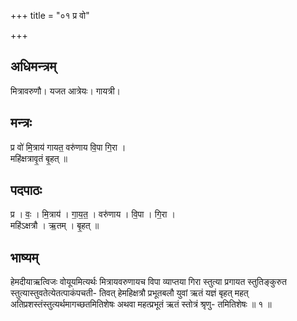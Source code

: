 +++
title = "०१ प्र वो"

+++
## अधिमन्त्रम्
मित्रावरुणौ। यजत आत्रेयः। गायत्री।

## मन्त्रः
प्र वो॑ मि॒त्राय॑ गायत॒ वरु॑णाय वि॒पा गि॒रा ।  
महि॑क्षत्रावृ॒तं बृ॒हत् ॥

## पदपाठः
प्र । वः॒ । मि॒त्राय॑ । गा॒य॒त॒ । वरु॑णाय । वि॒पा । गि॒रा ।  
महि॑ऽक्षत्रौ । ऋ॒तम् । बृ॒हत् ॥

## भाष्यम्
हेमदीयाऋत्विजः वोयूयमित्यर्थः मित्रायवरुणायच विपा व्याप्तया गिरा स्तुत्या प्रगायत स्तुतिङ्कुरुत स्तुत्यास्तुवतेत्येतत्पाकंपचती- तिवत् हेमहिक्षत्रौ प्रभूतबलौ युवां ऋतं यज्ञं बृहत् महत् अतिप्रशस्तंस्तुत्यर्थमागच्छतमितिशेषः अथवा महत्प्रभूतं ऋतं स्तोत्रं श्रृणु- तमितिशेषः ॥ १ ॥